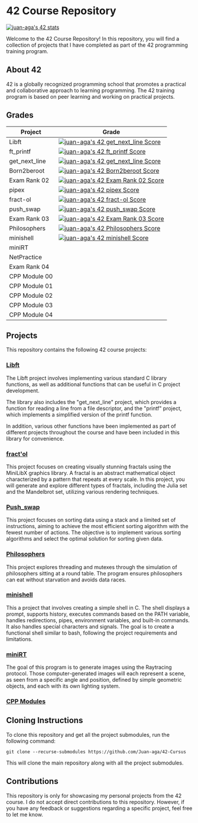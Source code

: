 # 42 Course Repository
[![juan-aga's 42 stats](https://badge.mediaplus.ma/greenbinary/juan-aga?1337Badge=off&UM6P=off)](https://github.com/Juan-aga/42-Cursus)
<!-- [![juan-aga's 42 stats](https://badge42.vercel.app/api/v2/cli8xz75i005408mh2tn5hewj/stats?cursusId=21&coalitionId=276)](https://github.com/JaeSeoKim/badge42) -->


Welcome to the 42 Course Repository! In this repository, you will find a collection of projects that I have completed as part of the 42 programming training program.

## About 42

42 is a globally recognized programming school that promotes a practical and collaborative approach to learning programming. The 42 training program is based on peer learning and working on practical projects.

## Grades
|Project|Grade|
|-------|-----|
|Libft|[![juan-aga's 42 get_next_line Score](https://badge42.vercel.app/api/v2/cli8xz75i005408mh2tn5hewj/project/2828081)](https://github.com/JaeSeoKim/badge42)|
|ft_printf|[![juan-aga's 42 ft_printf Score](https://badge42.vercel.app/api/v2/cli8xz75i005408mh2tn5hewj/project/2822538)](https://github.com/JaeSeoKim/badge42)|
|get_next_line|[![juan-aga's 42 get_next_line Score](https://badge42.vercel.app/api/v2/cli8xz75i005408mh2tn5hewj/project/2828081)](https://github.com/JaeSeoKim/badge42)|
|Born2beroot|[![juan-aga's 42 Born2beroot Score](https://badge42.vercel.app/api/v2/cli8xz75i005408mh2tn5hewj/project/2850127)](https://github.com/JaeSeoKim/badge42)|
|Exam Rank 02|[![juan-aga's 42 Exam Rank 02 Score](https://badge42.vercel.app/api/v2/cli8xz75i005408mh2tn5hewj/project/2887252)](https://github.com/JaeSeoKim/badge42)|
|pipex|[![juan-aga's 42 pipex Score](https://badge42.vercel.app/api/v2/cli8xz75i005408mh2tn5hewj/project/2900641)](https://github.com/JaeSeoKim/badge42)|
|fract-ol|[![juan-aga's 42 fract-ol Score](https://badge42.vercel.app/api/v2/cli8xz75i005408mh2tn5hewj/project/2905871)](https://github.com/JaeSeoKim/badge42)|
|push_swap|[![juan-aga's 42 push_swap Score](https://badge42.vercel.app/api/v2/cli8xz75i005408mh2tn5hewj/project/2936013)](https://github.com/JaeSeoKim/badge42)|
|Exam Rank 03|[![juan-aga's 42 Exam Rank 03 Score](https://badge42.vercel.app/api/v2/cli8xz75i005408mh2tn5hewj/project/2946407)](https://github.com/JaeSeoKim/badge42)|
|Philosophers|[![juan-aga's 42 Philosophers Score](https://badge42.vercel.app/api/v2/cli8xz75i005408mh2tn5hewj/project/3001987)](https://github.com/JaeSeoKim/badge42)|
|minishell|[![juan-aga's 42 minishell Score](https://badge42.vercel.app/api/v2/cli8xz75i005408mh2tn5hewj/project/2956666)](https://github.com/JaeSeoKim/badge42)|
|miniRT||
|NetPractice||
|Exam Rank 04||
|CPP Module 00||
|CPP Module 01||
|CPP Module 02||
|CPP Module 03||
|CPP Module 04||

## Projects

This repository contains the following 42 course projects:


### [Libft](https://github.com/Juan-aga/libft) 

The Libft project involves implementing various standard C library functions, as well as additional functions that can be useful in C project development.

The library also includes the "get_next_line" project, which provides a function for reading a line from a file descriptor, and the "printf" project, which implements a simplified version of the printf function.

In addition, various other functions have been implemented as part of different projects throughout the course and have been included in this library for convenience.


### [fract'ol](https://github.com/Juan-aga/fractol/)

This project focuses on creating visually stunning fractals using the MiniLibX graphics library. A fractal is an abstract mathematical object characterized by a pattern that repeats at every scale. In this project, you will generate and explore different types of fractals, including the Julia set and the Mandelbrot set, utilizing various rendering techniques.


### [Push_swap](https://github.com/Juan-aga/push-swap/)

This project focuses on sorting data using a stack and a limited set of instructions, aiming to achieve the most efficient sorting algorithm with the fewest number of actions. The objective is to implement various sorting algorithms and select the optimal solution for sorting given data.

### [Philosophers](https://github.com/Juan-aga/Philosophers/)

This project explores threading and mutexes through the simulation of philosophers sitting at a round table. The program ensures philosophers can eat without starvation and avoids data races.

### [minishell](https://github.com/Juan-aga/Minishell/)

This a project that involves creating a simple shell in C. The shell displays a prompt, supports history, executes commands based on the PATH variable, handles redirections, pipes, environment variables, and built-in commands. It also handles special characters and signals. The goal is to create a functional shell similar to bash, following the project requirements and limitations.

### [miniRT](https://github.com/emartinez-dev/miniRT)

The goal of this program is to generate images using the Raytracing protocol. Those computer-generated images will each represent a scene, as seen from a specific angle and position, defined by simple geometric objects, and each with its own lighting system.

### [CPP Modules](https://github.com/Juan-aga/CPP-Modules)

## Cloning Instructions

To clone this repository and get all the project submodules, run the following command:



```
git clone --recurse-submodules https://github.com/Juan-aga/42-Cursus
```
This will clone the main repository along with all the project submodules.

## Contributions

This repository is only for showcasing my personal projects from the 42 course. I do not accept direct contributions to this repository. However, if you have any feedback or suggestions regarding a specific project, feel free to let me know.
